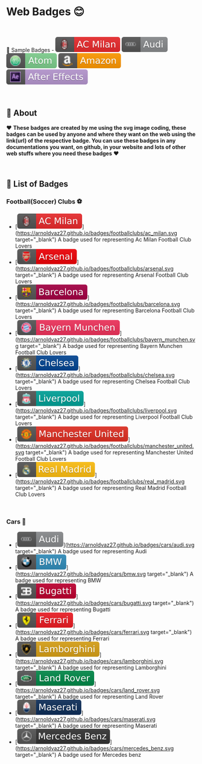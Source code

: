 #  Web Badges :blush: 

<br>

👋 Sample Badges - ![ac milan](badges/footballclubs/ac_milan.svg)  ![audi](badges/cars/audi.svg) ![atom](badges/codespaces/atom.svg) ![amazon](badges/companies/amazon.svg) ![after effects](badges/designer/after_effects.svg)

<br>

## 📝 About

:hearts: **These badges are created by me using the svg image coding, these badges can be used by anyone and where they want on the web using the link(url) of the respective badge. You can use these badges in any documentations you want, on github, in your website and lots of other web stuffs where you need these badges** :hearts:

<br>

## 📛 List of Badges

### Football(Soccer) Clubs ⚽

- [![ac milan](badges/footballclubs/ac_milan.svg)](https://arnoldvaz27.github.io/badges/footballclubs/ac_milan.svg target="_blank") A badge used for representing Ac Milan Football Club Lovers
- [![arsenal](badges/footballclubs/arsenal.svg)](https://arnoldvaz27.github.io/badges/footballclubs/arsenal.svg target="_blank") A badge used for representing Arsenal Football Club Lovers
- [![arsenal](badges/footballclubs/barcelona.svg)](https://arnoldvaz27.github.io/badges/footballclubs/barcelona.svg target="_blank") A badge used for representing Barcelona Football Club Lovers
- [![arsenal](badges/footballclubs/bayern_munchen.svg)](https://arnoldvaz27.github.io/badges/footballclubs/bayern_munchen.svg target="_blank") A badge used for representing Bayern Munchen Football Club Lovers
- [![arsenal](badges/footballclubs/chelsea.svg)](https://arnoldvaz27.github.io/badges/footballclubs/chelsea.svg target="_blank") A badge used for representing Chelsea Football Club Lovers
- [![arsenal](badges/footballclubs/liverpool.svg)](https://arnoldvaz27.github.io/badges/footballclubs/liverpool.svg target="_blank") A badge used for representing Liverpool Football Club Lovers
- [![arsenal](badges/footballclubs/manchester_united.svg)](https://arnoldvaz27.github.io/badges/footballclubs/manchester_united.svg target="_blank") A badge used for representing Manchester United Football Club Lovers
- [![arsenal](badges/footballclubs/real_madrid.svg)](https://arnoldvaz27.github.io/badges/footballclubs/real_madrid.svg target="_blank") A badge used for representing Real Madrid Football Club Lovers

<br>

### Cars 🚗

- [![ac milan](badges/cars/audi.svg)](https://arnoldvaz27.github.io/badges/cars/audi.svg target="_blank") A badge used for representing Audi
- [![arsenal](badges/cars/bmw.svg)](https://arnoldvaz27.github.io/badges/cars/bmw.svg target="_blank") A badge used for representing BMW
- [![arsenal](badges/cars/bugatti.svg)](https://arnoldvaz27.github.io/badges/cars/bugatti.svg target="_blank") A badge used for representing Bugatti
- [![arsenal](badges/cars/ferrari.svg)](https://arnoldvaz27.github.io/badges/cars/ferrari.svg target="_blank") A badge used for representing Ferrari
- [![arsenal](badges/cars/lamborghini.svg)](https://arnoldvaz27.github.io/badges/cars/lamborghini.svg target="_blank") A badge used for representing Lamborghini
- [![arsenal](badges/cars/land_rover.svg)](https://arnoldvaz27.github.io/badges/cars/land_rover.svg target="_blank") A badge used for representing Land Rover
- [![arsenal](badges/cars/maserati.svg)](https://arnoldvaz27.github.io/badges/cars/maserati.svg target="_blank") A badge used for representing Maserati
- [![arsenal](badges/cars/mercedes_benz.svg)](https://arnoldvaz27.github.io/badges/cars/mercedes_benz.svg target="_blank") A badge used for Mercedes benz
